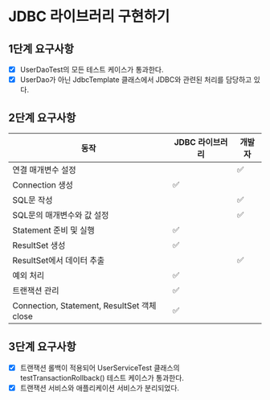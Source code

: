 # JDBC 라이브러리 구현하기

## 1단계 요구사항

- [x] UserDaoTest의 모든 테스트 케이스가 통과한다.
- [x] UserDao가 아닌 JdbcTemplate 클래스에서 JDBC와 관련된 처리를 담당하고 있다.

## 2단계 요구사항

| 동작                                        | JDBC 라이브러리 | 개발자 |
|-------------------------------------------|------------|-----|
| 연결 매개변수 설정                                | 	          | ✅   |
| Connection 생성                             | ✅          |
| SQL문 작성                                   |            | ✅   |
| SQL문의 매개변수와 값 설정                          |            | ✅   |
| Statement 준비  및 실행                        | ✅          |
| ResultSet 생성                              | ✅          |
| ResultSet에서 데이터 추출                        |            | ✅   |
| 예외 처리                                     | ✅          |
| 트랜잭션 관리                                   | ✅          |
| Connection, Statement, ResultSet 객체 close | ✅          |

## 3단계 요구사항

- [x] 트랜잭션 롤백이 적용되어 UserServiceTest 클래스의 testTransactionRollback() 테스트 케이스가 통과한다.
- [x] 트랜잭션 서비스와 애플리케이션 서비스가 분리되었다.
